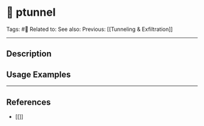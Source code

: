 # 💢 ptunnel
Tags: #💢
Related to: 
See also: 
Previous: [[Tunneling & Exfiltration]]

---
## Description


## Usage Examples


---
## References
- [[]]